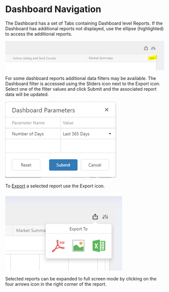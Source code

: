# Dashboard Navigation

The Dashboard has a set of Tabs containing Dashboard level Reports. If the Dashboard has additional reports not displayed, use the ellipse (highlighted) to access the additional reports.

![reda_web_dashboard_tabs.PNG](../../images/reda_web_dashboard_tabs.PNG)

For some dashboard reports additional data filters may be available. The Dashboard filter is accessed using the Sliders icon next to the Export icon. Select one of the filter values and click Submit and the associated report data will be updated.

![reda_web_dashboard_filter.PNG](../../images/reda_web_dashboard_filter.PNG)

To [Export](/export.md) a selected report use the Export icon.

![reda_web_dashboard_xport.PNG](../../images/reda_web_dashboard_xport.PNG)


Selected reports can be expanded to full screen mode by clicking on the four arrows icon in the right corner of the report.



